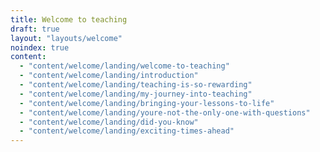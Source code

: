```yaml
---
title: Welcome to teaching
draft: true
layout: "layouts/welcome"
noindex: true
content:
  - "content/welcome/landing/welcome-to-teaching"
  - "content/welcome/landing/introduction"
  - "content/welcome/landing/teaching-is-so-rewarding"
  - "content/welcome/landing/my-journey-into-teaching"
  - "content/welcome/landing/bringing-your-lessons-to-life"
  - "content/welcome/landing/youre-not-the-only-one-with-questions"
  - "content/welcome/landing/did-you-know"
  - "content/welcome/landing/exciting-times-ahead"
---
```


